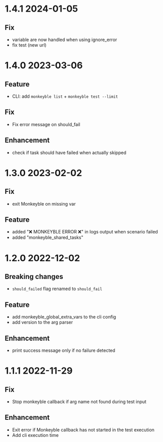 # 1.4.1 2024-01-05

## Fix

- variable are now handled when using ignore_error
- fix test (new url)

# 1.4.0 2023-03-06

## Feature

- CLI: add `monkeyble list` + `monkeyble test --limit`

## Fix

- Fix error message on should_fail

## Enhancement

- check if task should have failed when actually skipped

# 1.3.0 2023-02-02

## Fix

- exit Monkeyble on missing var

## Feature

- added "❌ MONKEYBLE ERROR ❌" in logs output when scenario failed
- added "monkeyble_shared_tasks"

# 1.2.0 2022-12-02

## Breaking changes

- `should_failed` flag renamed to `should_fail`

## Feature

- add monkeyble_global_extra_vars to the cli config 
- add version to the arg parser

## Enhancement

- print success message only if no failure detected

# 1.1.1 2022-11-29

## Fix

- Stop monkeyble callback if arg name not found during test input

## Enhancement

- Exit error if Monkeyble callback has not started in the test execution
- Add cli execution time
